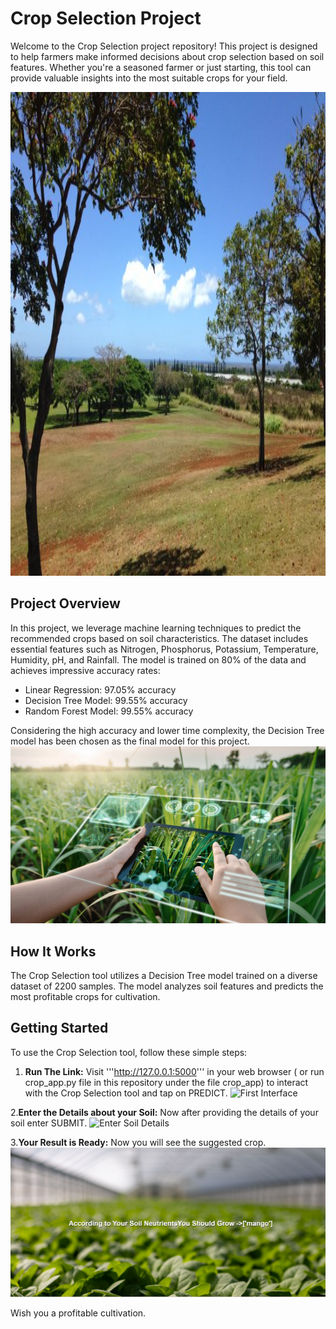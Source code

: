 # Crop Selection Project

Welcome to the Crop Selection project repository! This project is designed to help farmers make informed decisions about crop selection based on soil features. Whether you're a seasoned farmer or just starting, this tool can provide valuable insights into the most suitable crops for your field.

<img src="corp1.jpg" style="width:1376px;height:774px"/>

## Project Overview

In this project, we leverage machine learning techniques to predict the recommended crops based on soil characteristics. The dataset includes essential features such as Nitrogen, Phosphorus, Potassium, Temperature, Humidity, pH, and Rainfall. The model is trained on 80% of the data and achieves impressive accuracy rates:

- Linear Regression: 97.05% accuracy
- Decision Tree Model: 99.55% accuracy
- Random Forest Model: 99.55% accuracy

Considering the high accuracy and lower time complexity, the Decision Tree model has been chosen as the final model for this project.
![](corp2.jpg)

## How It Works

The Crop Selection tool utilizes a Decision Tree model trained on a diverse dataset of 2200 samples. The model analyzes soil features and predicts the most profitable crops for cultivation.


## Getting Started

To use the Crop Selection tool, follow these simple steps:

1. **Run The Link:**
Visit '''http://127.0.0.1:5000''' in your web browser ( or run crop_app.py file in this repository under the file crop_app) to interact with the Crop Selection tool and tap on PREDICT.
![First Interface](corp3.png)

2.**Enter the Details about your Soil:**
Now after providing the details of your soil enter SUBMIT.
![Enter Soil Details](corp4.png)

3.**Your Result is Ready:**
Now you will see the suggested crop.
![Suggested Crop](corp5.png)

Wish you a profitable cultivation.


  

